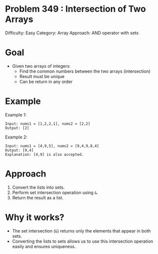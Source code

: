 # Problem 349 : Intersection of Two Arrays
Difficulty: Easy
Category: Array
Approach: AND operator with sets

# Goal
- Given two arrays of integers:
    - Find the common numbers between the two arrays (intersection)
    - Result must be unique 
    - Can be return in any order

# Example
Example 1:

    Input: nums1 = [1,2,2,1], nums2 = [2,2]
    Output: [2]

Example 2:

    Input: nums1 = [4,9,5], nums2 = [9,4,9,8,4]
    Output: [9,4]
    Explanation: [4,9] is also accepted.

# Approach
1. Convert the lists into sets.
2. Perform set intersection operation using `&`.
3. Return the result as a list.

# Why it works?
- The set intersection (`&`) returns only the elements that appear in both sets.
- Converting the lists to sets allows us to use this intersection operation easily and ensures uniqueness.
